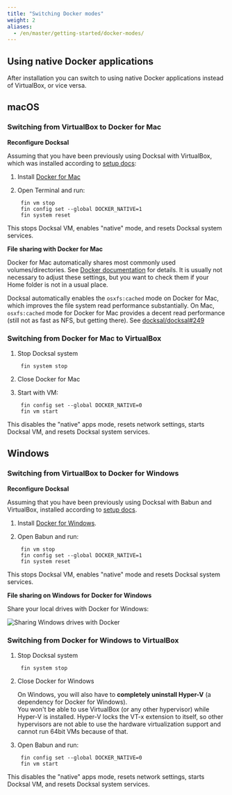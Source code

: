 ```yaml
---
title: "Switching Docker modes"
weight: 2
aliases:
  - /en/master/getting-started/docker-modes/
---
```


## Using native Docker applications

After installation you can switch to using native Docker applications instead of VirtualBox, or vice versa.

## macOS

### Switching from VirtualBox to Docker for Mac

**Reconfigure Docksal**

Assuming that you have been previously using Docksal with VirtualBox, which was installed according to [setup docs](setup.md):

1. Install [Docker for Mac](https://docs.docker.com/docker-for-mac)

2. Open Terminal and run:

        fin vm stop
        fin config set --global DOCKER_NATIVE=1
        fin system reset

This stops Docksal VM, enables "native" mode, and resets Docksal system services.

**File sharing with Docker for Mac**

Docker for Mac automatically shares most commonly used volumes/directories.
See [Docker documentation](https://docs.docker.com/docker-for-mac/#file-sharing) for details.
It is usually not necessary to adjust these settings, but you want to check them if your Home folder
is not in a usual place.

Docksal automatically enables the `osxfs:cached` mode on Docker for Mac, which improves the file system read performance 
substantially. On Mac, `osxfs:cached` mode for Docker for Mac provides a decent read performance (still not as fast as NFS, but 
getting there). See [docksal/docksal#249](https://github.com/docksal/docksal/issues/249)


### Switching from Docker for Mac to VirtualBox 

1. Stop Docksal system

        fin system stop

1. Close Docker for Mac

1. Start with VM: 

        fin config set --global DOCKER_NATIVE=0
        fin vm start

This disables the "native" apps mode, resets network settings, starts Docksal VM, and resets Docksal system services.

## Windows

### Switching from VirtualBox to Docker for Windows

**Reconfigure Docksal**

Assuming that you have been previously using Docksal with Babun and VirtualBox, installed according to [setup docs](setup.md).

1. Install [Docker for Windows](https://docs.docker.com/docker-for-windows).

1. Open Babun and run:

        fin vm stop
        fin config set --global DOCKER_NATIVE=1
        fin system reset

This stops Docksal VM, enables "native" mode and resets Docksal system services.

**File sharing on Windows for Docker for Windows**

Share your local drives with Docker for Windows:

![Sharing Windows drives with Docker](/images/docker-for-win-share-drives.png)

### Switching from Docker for Windows to VirtualBox 

1. Stop Docksal system

        fin system stop

1. Close Docker for Windows

    On Windows, you will also have to **completely uninstall Hyper-V** (a dependency for Docker for Windows).  
    You won't be able to use VirtualBox (or any other hypervisor) while Hyper-V is installed. 
    Hyper-V locks the VT-x extension to itself, so other hypervisors are not able to use the hardware virtualization 
    support and cannot run 64bit VMs because of that.

1. Open Babun and run: 

        fin config set --global DOCKER_NATIVE=0
        fin vm start

This disables the "native" apps mode, resets network settings, starts Docksal VM, and resets Docksal system services.

